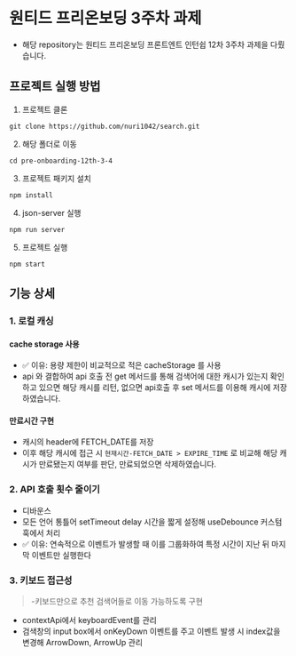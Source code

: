 # 원티드 프리온보딩 3주차 과제

- 해당 repository는 원티드 프리온보딩 프론트엔트 인턴쉽 12차 3주차 과제을 다뤘습니다.


## 프로젝트 실행 방법

1. 프로젝트 클론

```
git clone https://github.com/nuri1042/search.git
```

2. 해당 폴더로 이동

```
cd pre-onboarding-12th-3-4
```

3. 프로젝트 패키지 설치

```
npm install
```

4. json-server 실행

```
npm run server
```

5. 프로젝트 실행

```
npm start
```


## 기능 상세
### 1. 로컬 캐싱

#### cache storage 사용 

- ✅ 이유: 용량 제한이 비교적으로 적은 cacheStorage 를 사용
- api 와 결합하여 api 호출 전 get 메서드를 통해 검색어에 대한 캐시가 있는지 확인하고 있으면 해당 캐시를 리턴, 없으면 api호출 후 set 메서드를 이용해 캐시에 저장하였습니다.

#### 만료시간 구현

- 캐시의 header에 FETCH_DATE를 저장
- 이후 해당 캐시에 접근 시 `현재시간-FETCH_DATE > EXPIRE_TIME` 로 비교해 해당 캐시가 만료됐는지 여부를 판단, 만료되었으면 삭제하였습니다.


### 2. API 호출 횟수 줄이기

- 디바운스
- 모든 언어 통틀어 setTimeout delay 시간을 짧게 설정해 useDebounce 커스텀훅에서 처리
- ✅ 이유: 연속적으로 이벤트가 발생할 때 이를 그룹화하여 특정 시간이 지난 뒤 마지막 이벤트만 실행한다


### 3. 키보드 접근성

>-키보드만으로 추천 검색어들로 이동 가능하도록 구현

- contextApi에서 keyboardEvent를 관리
- 검색창의 input box에서 onKeyDown 이벤트를 주고 이벤트 발생 시 index값을 변경해 ArrowDown, ArrowUp 관리




